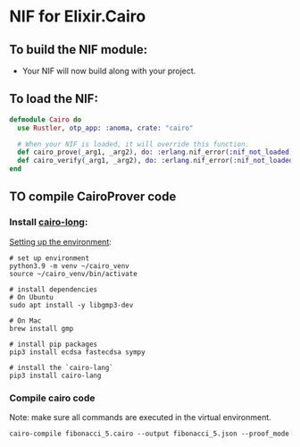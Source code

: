 # NIF for Elixir.Cairo

## To build the NIF module:

- Your NIF will now build along with your project.

## To load the NIF:

```elixir
defmodule Cairo do
  use Rustler, otp_app: :anoma, crate: "cairo"

  # When your NIF is loaded, it will override this function.
  def cairo_prove(_arg1, _arg2), do: :erlang.nif_error(:nif_not_loaded)
  def cairo_verify(_arg1, _arg2), do: :erlang.nif_error(:nif_not_loaded)
end
```

## TO compile CairoProver code

### Install [cairo-long](https://github.com/starkware-libs/cairo-lang):

[Setting up the environment](https://docs.cairo-lang.org/quickstart.html):

```shell
# set up environment
python3.9 -m venv ~/cairo_venv
source ~/cairo_venv/bin/activate

# install dependencies
# On Ubuntu
sudo apt install -y libgmp3-dev

# On Mac
brew install gmp

# install pip packages
pip3 install ecdsa fastecdsa sympy

# install the `cairo-lang`
pip3 install cairo-lang
```

### Compile cairo code
Note: make sure all commands are executed in the virtual environment.

```shell
cairo-compile fibonacci_5.cairo --output fibonacci_5.json --proof_mode
```
